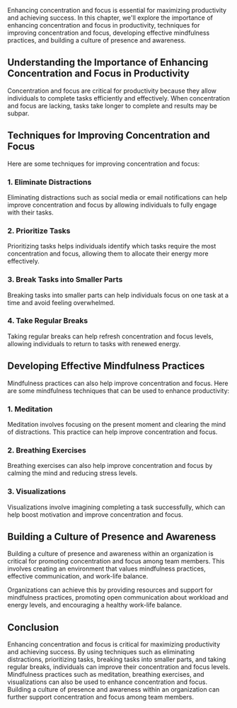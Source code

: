
Enhancing concentration and focus is essential for maximizing productivity and achieving success. In this chapter, we'll explore the importance of enhancing concentration and focus in productivity, techniques for improving concentration and focus, developing effective mindfulness practices, and building a culture of presence and awareness.

Understanding the Importance of Enhancing Concentration and Focus in Productivity
---------------------------------------------------------------------------------

Concentration and focus are critical for productivity because they allow individuals to complete tasks efficiently and effectively. When concentration and focus are lacking, tasks take longer to complete and results may be subpar.

Techniques for Improving Concentration and Focus
------------------------------------------------

Here are some techniques for improving concentration and focus:

### 1. Eliminate Distractions

Eliminating distractions such as social media or email notifications can help improve concentration and focus by allowing individuals to fully engage with their tasks.

### 2. Prioritize Tasks

Prioritizing tasks helps individuals identify which tasks require the most concentration and focus, allowing them to allocate their energy more effectively.

### 3. Break Tasks into Smaller Parts

Breaking tasks into smaller parts can help individuals focus on one task at a time and avoid feeling overwhelmed.

### 4. Take Regular Breaks

Taking regular breaks can help refresh concentration and focus levels, allowing individuals to return to tasks with renewed energy.

Developing Effective Mindfulness Practices
------------------------------------------

Mindfulness practices can also help improve concentration and focus. Here are some mindfulness techniques that can be used to enhance productivity:

### 1. Meditation

Meditation involves focusing on the present moment and clearing the mind of distractions. This practice can help improve concentration and focus.

### 2. Breathing Exercises

Breathing exercises can also help improve concentration and focus by calming the mind and reducing stress levels.

### 3. Visualizations

Visualizations involve imagining completing a task successfully, which can help boost motivation and improve concentration and focus.

Building a Culture of Presence and Awareness
--------------------------------------------

Building a culture of presence and awareness within an organization is critical for promoting concentration and focus among team members. This involves creating an environment that values mindfulness practices, effective communication, and work-life balance.

Organizations can achieve this by providing resources and support for mindfulness practices, promoting open communication about workload and energy levels, and encouraging a healthy work-life balance.

Conclusion
----------

Enhancing concentration and focus is critical for maximizing productivity and achieving success. By using techniques such as eliminating distractions, prioritizing tasks, breaking tasks into smaller parts, and taking regular breaks, individuals can improve their concentration and focus levels. Mindfulness practices such as meditation, breathing exercises, and visualizations can also be used to enhance concentration and focus. Building a culture of presence and awareness within an organization can further support concentration and focus among team members.
